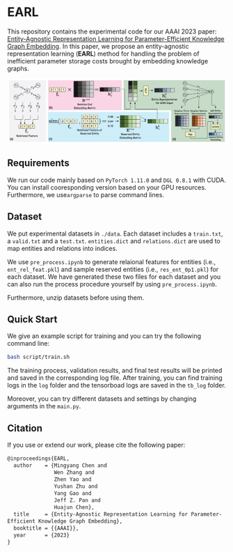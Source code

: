# EARL

This repository contains the experimental code for our AAAI 2023 paper: [Entity-Agnostic Representation Learning for Parameter-Efficient Knowledge Graph Embedding](https://arxiv.org/abs/2302.01849). In this paper, we propose an entity-agnostic representation learning (**EARL**) method for handling the problem of inefficient parameter storage costs brought by embedding knowledge graphs.

![](./fig/method.png)

## Requirements

We run our code mainly based on ```PyTorch 1.11.0``` and ```DGL 0.8.1``` with CUDA. You can install cooresponding version based on your GPU resources. Furthermore,  we use```argparse``` to parse command lines.

## Dataset

We put experimental datasets in ```./data```. Each dataset includes a ```train.txt```, a ```valid.txt``` and a  ```test.txt```. ```entities.dict``` and ```relations.dict``` are used to map entities and relations into indices. 

We use ```pre_process.ipynb``` to generate relaional features for entities (i.e., ```ent_rel_feat.pkl```) and sample reserved entities (i.e., ```res_ent_0p1.pkl```) for each dataset. We have generated these two files for each dataset and you can also run the process procedure yourself by using ```pre_process.ipynb```. 

Furthermore, unzip datasets before using them.

## Quick Start

We give an example script for training and you can try the following command line:

```bash
bash script/train.sh
```

The training process, validation results, and final test results will be printed and saved in the corresponding log file. After training, you can find training logs in the ```log``` folder and the tensorboad logs are saved in the ```tb_log``` folder.

Moreover, you can try different datasets and settings by changing arguments in the  ```main.py```.

## Citation

If you use or extend our work, please cite the following paper:

```
@inproceedings{EARL,
  author    = {Mingyang Chen and
               Wen Zhang and
               Zhen Yao and
               Yushan Zhu and
               Yang Gao and
               Jeff Z. Pan and
               Huajun Chen},
  title     = {Entity-Agnostic Representation Learning for Parameter-Efficient Knowledge Graph Embedding},
  booktitle = {{AAAI}},
  year      = {2023}
}
```
